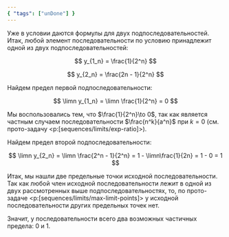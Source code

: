 ```yaml
---
{ "tags": ["unDone"] }
---
```


Уже в условии даются формулы для двух подпоследовательностей.
Итак, любой элемент последовательности по условию принадлежит одной из двух подпоследовательностей:

$$ y_{1_n} = \frac{1}{2^n} $$

$$ y_{2_n} = \frac{2n - 1}{2^n} $$

Найдем предел первой подпоследовательности:

$$ \limn y_{1_n} = \limn \frac{1}{2^n} = 0 $$

Мы воспользовались тем, что $\frac{1}{2^n}\to 0$, так как является частным случаем последовательности $\frac{n^k}{a^n}$ при $k = 0$ (см. прото-задачу <p:[sequences/limits/exp-ratio]>).

Найдем предел второй подпоследовательности:

$$ \limn y_{2_n} = \limn \frac{2^n - 1}{2^n} = 1 - \limn\frac{1}{2n} = 1 - 0 = 1 $$

Итак, мы нашли две предельные точки исходной последовательности. Так как любой член исходной последовательности лежит в одной из двух рассмотренных выше
подпоследовательностях, то, по прото-задаче <p:[sequences/limits/max-limit-points]> у исходной последовательности других предельных точек нет.

Значит, у последовательности всего два возможных частичных предела: $0$ и $1$.